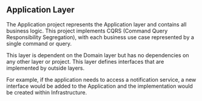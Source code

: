 ## Application Layer

The Application project represents the Application layer and contains all business logic. 
This project implements CQRS (Command Query Responsibility Segregation), 
with each business use case represented by a single command or query. 

This layer is dependent on the Domain layer but has no dependencies on any other layer or project. 
This layer defines interfaces that are implemented by outside layers. 

For example, 
if the application needs to access a notification service, 
a new interface would be added to the Application and the implementation would be created within Infrastructure.

